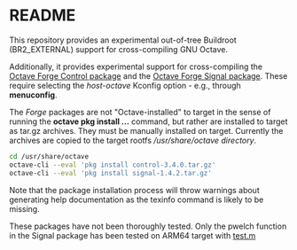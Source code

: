 # README

This repository provides an experimental out-of-tree Buildroot (BR2_EXTERNAL) support for cross-compiling GNU Octave.

Additionally, it provides experimental support for cross-compiling the [Octave Forge Control package](https://octave.sourceforge.io/control/) and the [Octave Forge Signal package](https://octave.sourceforge.io/signal/). These require selecting the *host-octave* Kconfig option - e.g., through **menuconfig**.

The *Forge* packages are not "Octave-installed" to target in the sense of running the **octave pkg install ...** command, but rather are installed to target as tar.gz archives. They must be manually installed on target. Currently the archives are copied to the target rootfs */usr/share/octave directory*.

```bash
cd /usr/share/octave
octave-cli --eval 'pkg install control-3.4.0.tar.gz'
octave-cli --eval 'pkg install signal-1.4.2.tar.gz'
```

Note that the package installation process will throw warnings about generating help documentation as the texinfo command is likely to be missing.

These packages have not been thoroughly tested. Only the pwelch function in the Signal package has been tested on ARM64 target with [test.m](/package/octave-signal/test.m)
